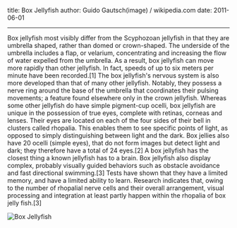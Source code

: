
title: Box Jellyfish
author:  Guido Gautsch(image) / wikipedia.com
date: 2011-06-01

---

Box jellyfish most visibly differ from the Scyphozoan jellyfish in that they are umbrella shaped, rather than domed or crown-shaped. The underside of the umbrella includes a flap, or velarium, concentrating and increasing the flow of water expelled from the umbrella. As a result, box jellyfish can move more rapidly than other jellyfish. In fact, speeds of up to six meters per minute have been recorded.[1]
The box jellyfish's nervous system is also more developed than that of many other jellyfish. Notably, they possess a nerve ring around the base of the umbrella that coordinates their pulsing movements; a feature found elsewhere only in the crown jellyfish. Whereas some other jellyfish do have simple pigment-cup ocelli, box jellyfish are unique in the possession of true eyes, complete with retinas, corneas and lenses. Their eyes are located on each of the four sides of their bell in clusters called rhopalia. This enables them to see specific points of light, as opposed to simply distinguishing between light and the dark. Box jellies also have 20 ocelli (simple eyes), that do not form images but detect light and dark; they therefore have a total of 24 eyes.[2] A box jellyfish has the closest thing a known jellyfish has to a brain. Box jellyfish also display complex, probably visually guided behaviors such as obstacle avoidance and fast directional swimming.[3] Tests have shown that they have a limited memory, and have a limited ability to learn. Research indicates that, owing to the number of rhopalial nerve cells and their overall arrangement, visual processing and integration at least partly happen within the rhopalia of box jelly fish.[3]

![Box Jellyfish](http://upload.wikimedia.org/wikipedia/commons/thumb/b/bc/Avispa_marina_cropped.png/473px-Avispa_marina_cropped.png)
